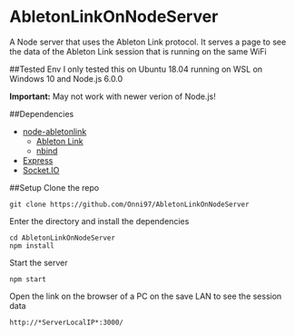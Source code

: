 # AbletonLinkOnNodeServer
A Node server that uses the Ableton Link protocol. It serves a page to see the data of the Ableton Link session that is running on the same WiFi


##Tested Env
I only tested this on Ubuntu 18.04 running on WSL on Windows 10 and Node.js 6.0.0

**Important:** May not work with newer verion of Node.js! 


##Dependencies
* [node-abletonlink](https://github.com/2bbb/node-abletonlink)
    * [Ableton Link](https://github.com/ableton/link)
    * [nbind](https://github.com/charto/nbind)
* [Express](https://expressjs.com)
* [Socket.IO](https://socket.io)


##Setup
Clone the repo
```
git clone https://github.com/Onni97/AbletonLinkOnNodeServer
```

Enter the directory and install the dependencies
```
cd AbletonLinkOnNodeServer
npm install
```

Start the server
```
npm start
```

Open the link on the browser of a PC on the save LAN to see the session data
```
http://*ServerLocalIP*:3000/
```
